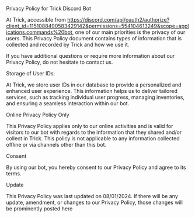 Privacy Policy for Trick Discord Bot

At Trick, accessible from https://discord.com/api/oauth2/authorize?client_id=1151088490583429142&permissions=554104613249&scope=applications.commands%20bot, one of our main priorities is the privacy of our users. This Privacy Policy document contains types of information that is collected and recorded by Trick and how we use it.

If you have additional questions or require more information about our Privacy Policy, do not hesitate to contact us.

Storage of User IDs:

At Trick, we store user IDs in our database to provide a personalized and enhanced user experience. This information helps us to deliver tailored services, such as tracking individual user progress, managing inventories, and ensuring a seamless interaction within our bot.

Online Privacy Policy Only

This Privacy Policy applies only to our online activities and is valid for visitors to our bot with regards to the information that they shared and/or collect in Trick. This policy is not applicable to any information collected offline or via channels other than this bot.

Consent

By using our bot, you hereby consent to our Privacy Policy and agree to its terms.

Update

This Privacy Policy was last updated on 08/01/2024. If there will be any update, amendment, or changes to our Privacy Policy, those changes will be prominently posted here
